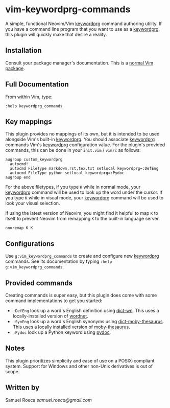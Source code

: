# vim-keywordprg-commands

A simple, functional Neovim/Vim [keywordprg] command authoring utility. If you have a command line program that you want to use as a [keywordprg], this plugin will quickly make that desire a reality.

## Installation

Consult your package manager's documentation. This is a [normal Vim package](https://neovim.io/doc/user/usr_05.html#_adding-a-package).

## Full Documentation

From within Vim, type:

```vim
:help keywordprg_commands
```

## Key mappings

This plugin provides no mappings of its own, but it is intended to be used alongside Vim's built-in [keywordprg]. You should associate [keywordprg] commands Vim's [keywordprg] configuration value. For the plugin's provided commands, this can be done in your `init.vim` / `vimrc` as follows:

```vim
augroup custom_keywordprg
  autocmd!
  autocmd FileType markdown,rst,tex,txt setlocal keywordprg=:DefEng
  autocmd FileType python setlocal keywordprg=:Pydoc
augroup end
```

For the above filetypes, if you type `K` while in normal mode, your [keywordprg] command will be used to look up the word under the cursor. If you type `K` while in visual mode, your [keywordprg] command will be used to look your visual selection.

If using the latest version of Neovim, you might find it helpful to map `K` to itself to prevent Neovim from remapping `K` to the built-in language server.

```vim
nnoremap K K
```

## Configurations

Use `g:vim_keywordprg_commands` to create and configure new [keywordprg] commands. See its documentation by typing `:help g:vim_keywordprg_commands`.

## Provided commands

Creating commands is super easy, but this plugin does come with some command implementations to get you started:

- `:DefEng` look up a word's English definition using [dict-wn](https://packages.debian.org/stretch/dict-wn). This uses a locally-installed version of [wordnet](https://wordnet.princeton.edu/).
- `:SynEng` look up a word's English synonyms using [dict-moby-thesaurus](https://packages.debian.org/sid/text/dict-moby-thesaurus). This uses a locally installed version of [moby-thesaurus](http://www.moby-thesaurus.org/).
- `:Pydoc` look up a Python keyword using [pydoc](https://docs.python.org/3.8/library/pydoc.html).

## Notes

This plugin prioritizes simplicity and ease of use on a POSIX-compliant system. Support for Windows and other non-Unix derivatives is out of scope.

## Written by

Samuel Roeca _samuel.roeca@gmail.com_

[keywordprg]: https://neovim.io/doc/user/options.html#'keywordprg'
